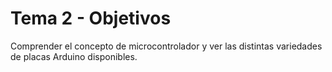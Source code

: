 # Tema 2 - Objetivos

Comprender el concepto de microcontrolador y ver las distintas variedades de placas Arduino disponibles.
